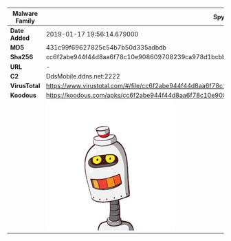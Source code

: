 | Malware Family | SpyNote                                                      |
| -------------- | ------------------------------------------------------------ |
| **Date Added** | 2019-01-17 19:56:14.679000                                                   |
| **MD5**        | 431c99f69627825c54b7b50d335adbdb                             |
| **Sha256**     | cc6f2abe944f44d8aa6f78c10e908609708239ca978d1bcbbe6d2d123322fa05 |
| **URL**        | -                                                            |
| **C2**         | DdsMobile.ddns.net:2222 |
| **VirusTotal** | https://www.virustotal.com/#/file/cc6f2abe944f44d8aa6f78c10e908609708239ca978d1bcbbe6d2d123322fa05/detection |
| **Koodous**    | https://koodous.com/apks/cc6f2abe944f44d8aa6f78c10e908609708239ca978d1bcbbe6d2d123322fa05 |
|                | ![](../assets/cc6f2abe944f44d8aa6f78c10e908609708239ca978d1bcbbe6d2d123322fa05.png) |